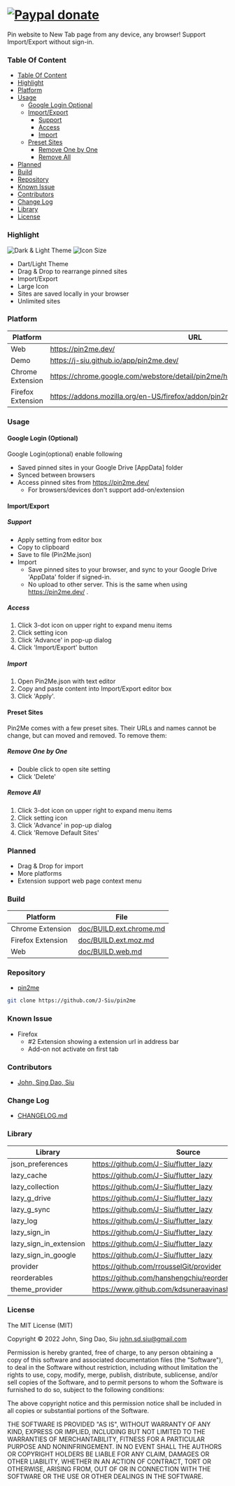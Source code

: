 # [![Paypal donate](https://www.paypalobjects.com/en_US/i/btn/btn_donate_LG.gif)](https://www.paypal.com/donate/?business=HZF49NM9D35SJ&no_recurring=0&currency_code=CAD)

Pin website to New Tab page from any device, any browser! Support Import/Export without sign-in.
### Table Of Content
<!-- TOC -->

- [Table Of Content](#table-of-content)
- [Highlight](#highlight)
- [Platform](#platform)
- [Usage](#usage)
  - [Google Login Optional](#google-login-optional)
  - [Import/Export](#importexport)
    - [Support](#support)
    - [Access](#access)
    - [Import](#import)
  - [Preset Sites](#preset-sites)
    - [Remove One by One](#remove-one-by-one)
    - [Remove All](#remove-all)
- [Planned](#planned)
- [Build](#build)
- [Repository](#repository)
- [Known Issue](#known-issue)
- [Contributors](#contributors)
- [Change Log](#change-log)
- [Library](#library)
- [License](#license)

<!-- /TOC -->

<!--more-->

### Highlight

![Dark & Light Theme](doc/light_dark.png) ![Icon Size](doc/large_and_small_icon.png)

- Dart/Light Theme
- Drag & Drop to rearrange pinned sites
- Import/Export
- Large Icon
- Sites are saved locally in your browser
- Unlimited sites

### Platform

Platform|URL
---|---
Web|https://pin2me.dev/
Demo|https://j-siu.github.io/app/pin2me.dev/
Chrome Extension|https://chrome.google.com/webstore/detail/pin2me/hclokpdkmfceobbckckjkdohdgeljlld
Firefox Extension|https://addons.mozilla.org/en-US/firefox/addon/pin2me/

### Usage

#### Google Login (Optional)

Google Login(optional) enable following

- Saved pinned sites in your Google Drive [AppData] folder
- Synced between browsers
- Access pinned sites from https://pin2me.dev/
  - For browsers/devices don't support add-on/extension

#### Import/Export
##### Support
- Apply setting from editor box
- Copy to clipboard
- Save to file (Pin2Me.json)
- Import
  - Save pinned sites to your browser, and sync to your Google Drive 'AppData' folder if signed-in.
  - No upload to other server. This is the same when using https://pin2me.dev/ .

##### Access
1. Click 3-dot icon on upper right to expand menu items
2. Click setting icon
3. Click 'Advance' in pop-up dialog
4. Click 'Import/Export' button

##### Import
1. Open Pin2Me.json with text editor
2. Copy and paste content into Import/Export editor box
3. Click 'Apply'.

#### Preset Sites

Pin2Me comes with a few preset sites. Their URLs and names cannot be change, but can moved and removed. To remove them:
##### Remove One by One
- Double click to open site setting
- Click 'Delete'
##### Remove All
1. Click 3-dot icon on upper right to expand menu items
2. Click setting icon
3. Click 'Advance' in pop-up dialog
4. Click 'Remove Default Sites'

### Planned
- Drag & Drop for import
- More platforms
- Extension support web page context menu

### Build

Platform|File
---|---
Chrome Extension|[doc/BUILD.ext.chrome.md](doc/BUILD.ext.chrome.md)
Firefox Extension|[doc/BUILD.ext.moz.md](doc/BUILD.ext.moz.md)
Web|[doc/BUILD.web.md](doc/BUILD.web.md)

### Repository

- [pin2me](https://github.com/J-Siu/pin2me/)

```sh
git clone https://github.com/J-Siu/pin2me
```

### Known Issue
- Firefox
  - #2 Extension showing a extension url in address bar
  - Add-on not activate on first tab

### Contributors

- [John, Sing Dao, Siu](https://github.com/J-Siu)

### Change Log

- [CHANGELOG.md](CHANGELOG.md)
### Library

Library|Source|Pub.Dev
---|---|---
json_preferences|https://github.com/J-Siu/flutter_lazy|https://pub.dev/packages/json_preferences
lazy_cache|https://github.com/J-Siu/flutter_lazy|https://pub.dev/packages/lazy_cache
lazy_collection|https://github.com/J-Siu/flutter_lazy|https://pub.dev/packages/lazy_collection
lazy_g_drive|https://github.com/J-Siu/flutter_lazy|https://pub.dev/packages/lazy_g_srive
lazy_g_sync|https://github.com/J-Siu/flutter_lazy|https://pub.dev/packages/lazy_g_sync
lazy_log|https://github.com/J-Siu/flutter_lazy|https://pub.dev/packages/lazy_log
lazy_sign_in|https://github.com/J-Siu/flutter_lazy|https://pub.dev/packages/lazy_sign_in
lazy_sign_in_extension|https://github.com/J-Siu/flutter_lazy|https://pub.dev/packages/lazy_sign_in_extension
lazy_sign_in_google|https://github.com/J-Siu/flutter_lazy|https://pub.dev/packages/lazy_sign_in_google
provider|https://github.com/rrousselGit/provider|https://pub.dev/packages/provider
reorderables|https://github.com/hanshengchiu/reorderables|https://pub.dev/packages/reorderables
theme_provider|https://www.github.com/kdsuneraavinash/theme_provider|https://pub.dev/packages/theme_provider

### License

The MIT License (MIT)

Copyright © 2022 John, Sing Dao, Siu <john.sd.siu@gmail.com>

Permission is hereby granted, free of charge, to any person obtaining a copy of this software and associated documentation files (the "Software"), to deal in the Software without restriction, including without limitation the rights to use, copy, modify, merge, publish, distribute, sublicense, and/or sell copies of the Software, and to permit persons to whom the Software is furnished to do so, subject to the following conditions:

The above copyright notice and this permission notice shall be included in all copies or substantial portions of the Software.

THE SOFTWARE IS PROVIDED "AS IS", WITHOUT WARRANTY OF ANY KIND, EXPRESS OR IMPLIED, INCLUDING BUT NOT LIMITED TO THE WARRANTIES OF MERCHANTABILITY, FITNESS FOR A PARTICULAR PURPOSE AND NONINFRINGEMENT. IN NO EVENT SHALL THE AUTHORS OR COPYRIGHT HOLDERS BE LIABLE FOR ANY CLAIM, DAMAGES OR OTHER LIABILITY, WHETHER IN AN ACTION OF CONTRACT, TORT OR OTHERWISE, ARISING FROM, OUT OF OR IN CONNECTION WITH THE SOFTWARE OR THE USE OR OTHER DEALINGS IN THE SOFTWARE.
